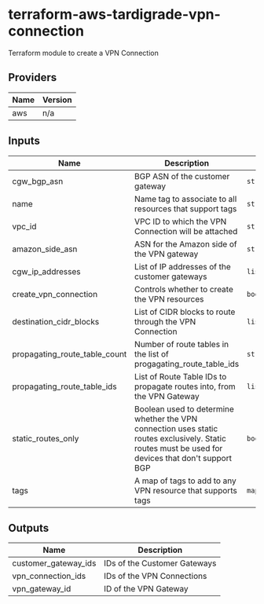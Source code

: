 # terraform-aws-tardigrade-vpn-connection

Terraform module to create a VPN Connection


<!-- BEGIN TFDOCS -->
## Providers

| Name | Version |
|------|---------|
| aws | n/a |

## Inputs

| Name | Description | Type | Default | Required |
|------|-------------|------|---------|:-----:|
| cgw\_bgp\_asn | BGP ASN of the customer gateway | `string` | n/a | yes |
| name | Name tag to associate to all resources that support tags | `string` | n/a | yes |
| vpc\_id | VPC ID to which the VPN Connection will be attached | `string` | n/a | yes |
| amazon\_side\_asn | ASN for the Amazon side of the VPN gateway | `string` | `"64512"` | no |
| cgw\_ip\_addresses | List of IP addresses of the customer gateways | `list(string)` | `[]` | no |
| create\_vpn\_connection | Controls whether to create the VPN resources | `bool` | `true` | no |
| destination\_cidr\_blocks | List of CIDR blocks to route through the VPN Connection | `list` | `[]` | no |
| propagating\_route\_table\_count | Number of route tables in the list of progagating\_route\_table\_ids | `string` | `"0"` | no |
| propagating\_route\_table\_ids | List of Route Table IDs to propagate routes into, from the VPN Gateway | `list` | `[]` | no |
| static\_routes\_only | Boolean used to determine whether the VPN connection uses static routes exclusively. Static routes must be used for devices that don't support BGP | `bool` | `"false"` | no |
| tags | A map of tags to add to any VPN resource that supports tags | `map(string)` | `{}` | no |

## Outputs

| Name | Description |
|------|-------------|
| customer\_gateway\_ids | IDs of the Customer Gateways |
| vpn\_connection\_ids | IDs of the VPN Connections |
| vpn\_gateway\_id | ID of the VPN Gateway |

<!-- END TFDOCS -->
